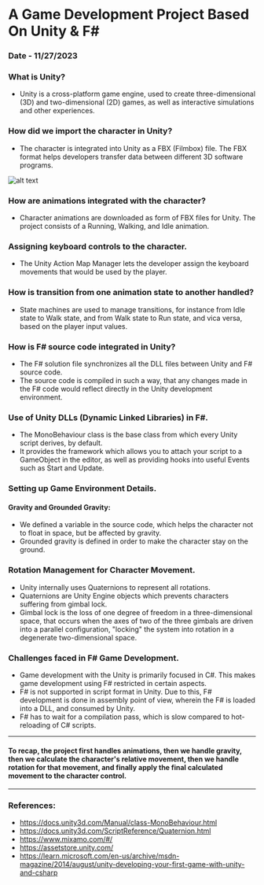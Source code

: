 # A Game Development Project Based On Unity & F#
### Date - 11/27/2023

### What is Unity?
* Unity is a cross-platform game engine, used to create three-dimensional (3D) and two-dimensional (2D) games, as well as interactive simulations and other experiences.

### How did we import the character in Unity?
* The character is integrated into Unity as a FBX (Filmbox) file. The FBX format helps developers transfer data between different 3D software programs.

![alt text](https://https://github.com/siddhesh2263/CSCI_6221_10_FSharp/tree/master/images/Jammo_1.png?raw=true)

### How are animations integrated with the character?
* Character animations are downloaded as form of FBX files for Unity. The project consists of a Running, Walking, and Idle animation.

### Assigning keyboard controls to the character.
* The Unity Action Map Manager lets the developer assign the keyboard movements that would be used by the player.

### How is transition from one animation state to another handled?
* State machines are used to manage transitions, for instance from Idle state to Walk state, and from Walk state to Run state, and vica versa, based on the player input values.

### How is F# source code integrated in Unity?
* The F# solution file synchronizes all the DLL files between Unity and F# source code.
* The source code is compiled in such a way, that any changes made in the F# code would reflect directly in the Unity development environment.

### Use of Unity DLLs (Dynamic Linked Libraries) in F#.
* The MonoBehaviour class is the base class from which every Unity script derives, by default.
* It  provides the framework which allows you to attach your script to a GameObject in the editor, as well as providing hooks into useful Events such as Start and Update.

### Setting up Game Environment Details.
#### Gravity and Grounded Gravity:
* We defined a variable in the source code, which helps the character not to float in space, but be affected by gravity.
* Grounded gravity is defined in order to make the character stay on the ground.

### Rotation Management for Character Movement.
* Unity internally uses Quaternions to represent all rotations.
* Quaternions are Unity Engine objects which prevents characters suffering from gimbal lock.
* Gimbal lock is the loss of one degree of freedom in a three-dimensional space, that occurs when the axes of two of the three gimbals are driven into a parallel configuration, "locking" the system into rotation in a degenerate two-dimensional space.

### Challenges faced in F# Game Development.
* Game development with the Unity is primarily focused in C#. This makes game development using F# restricted in certain aspects.
* F# is not supported in script format in Unity. Due to this, F# development is done in assembly point of view, wherein the F# is loaded into a DLL, and consumed by Unity.
* F# has to wait for a compilation pass, which is slow compared to hot-reloading of C# scripts.

---

#### To recap, the project first handles animations, then we handle gravity, then we calculate the character's relative movement, then we handle rotation for that movement, and finally apply the final calculated movement to the character control.

---

### References:
* https://docs.unity3d.com/Manual/class-MonoBehaviour.html
* https://docs.unity3d.com/ScriptReference/Quaternion.html
* https://www.mixamo.com/#/
* https://assetstore.unity.com/
* https://learn.microsoft.com/en-us/archive/msdn-magazine/2014/august/unity-developing-your-first-game-with-unity-and-csharp